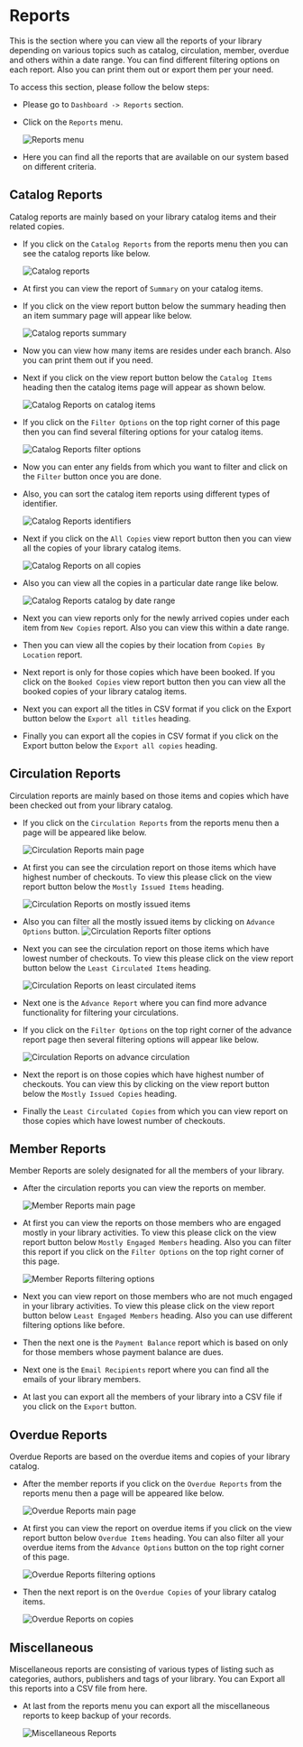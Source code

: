 # Reports

This is the section where you can view all the reports of your library depending on various topics such as catalog, circulation, member, overdue and others within a date range. You can find different filtering options on each report. Also you can print them out or export them per your need. 

To access this section, please follow the below steps:

* Please go to `Dashboard -> Reports` section.
* Click on the `Reports` menu.

	![Reports menu](img/reports_menu.png)

* Here you can find all the reports that are available on our system based on different criteria.

## Catalog Reports

Catalog reports are mainly based on your library catalog items and their related copies.

* If you click on the `Catalog Reports` from the reports menu then you can see the catalog reports like below.

	![Catalog reports](img/report-on-catalog.png)

* At first you can view the report of `Summary` on your catalog items. 
* If you click on the view report button below the summary heading then an item summary page will appear like below.

	![Catalog reports summary](img/reports_on_catalog_summary.png)

* Now you can view how many items are resides under each branch. Also you can print them out if you need.
* Next if you click on the view report button below the `Catalog Items` heading then the catalog items page will appear as shown below.

	![Catalog Reports on catalog items](img/report-catalog-items.png)

* If you click on the `Filter Options` on the top right corner of this page then you can find several filtering options for your catalog items.

	![Catalog Reports filter options](img/reports_on_catalog_filter_options.png)

* Now you can enter any fields from which you want to filter and click on the `Filter` button once you are done.
* Also, you can sort the catalog item reports using different types of identifier.

	![Catalog Reports identifiers](img/report-catalog-items-identifiers.png)

* Next if you click on the `All Copies` view report button then you can view all the copies of your library catalog items.

	![Catalog Reports on all copies](img/report-catalog-copies.png)

* Also you can view all the copies in a particular date range like below.

	![Catalog Reports catalog by date range](img/report-catalog-copies-calendar.png)

* Next you can view reports only for the newly arrived copies under each item from `New Copies` report. Also you can view this within a date range.
* Then you can view all the copies by their location from `Copies By Location` report.
* Next report is only for those copies which have been booked. If you click on the `Booked Copies` view report button then you can view all the booked copies of your library catalog items.
* Next you can export all the titles in CSV format if you click on the Export button below the `Export all titles` heading.
* Finally you can export all the copies in CSV format if you click on the Export button below the `Export all copies` heading.


## Circulation Reports

Circulation reports are mainly based on those items and copies which have been checked out from your library catalog.

* If you click on the `Circulation Reports` from the reports menu then a page will be appeared like below.

	![Circulation Reports main page](img/report_on_circulation.png)

* At first you can see the circulation report on those items which have highest number of checkouts. To view this please click on the view report button below the `Mostly Issued Items` heading.

	![Circulation Reports on mostly issued items](img/report-mostly-issued-items.png)

* Also you can filter all the mostly issued items by clicking on `Advance Options` button.
	![Circulation Reports filter options](img/reports_circulation_filter_options.png)

* Next you can see the circulation report on those items which have lowest number of checkouts. To view this please click on the view report button below the `Least Circulated Items` heading.

	![Circulation Reports on least circulated items](img/report-least-circulated-items.png)

* Next one is the `Advance Report` where you can find more advance functionality for filtering your circulations.
* If you click on the `Filter Options` on the top right corner of the advance report page then several filtering options will appear like below.

	![Circulation Reports on advance circulation](img/reports_on_advance_circulation.png)
	
* Next the report is on those copies which have highest number of checkouts. You can view this by clicking on the view report button below the `Mostly Issued Copies` heading.
* Finally the `Least Circulated Copies` from which you can view report on those copies which have lowest number of checkouts.

## Member Reports

Member Reports are solely designated for all the members of your library. 

* After the circulation reports you can view the reports on member.

	![Member Reports main page](img/report-on-member.png)

* At first you can view the reports on those members who are engaged mostly in your library activities. To view this please click on the view report button below `Mostly Engaged Members` heading. Also you can filter this report if you click on the `Filter Options` on the top right corner of this page.

	![Member Reports filtering options](img/reports_on_member_filtering_options.png)
 
* Next you can view report on those members who are not much engaged in your library activities. To view this please click on the view report button below `Least Engaged Members` heading. Also you can use different filtering options like before.
* Then the next one is the `Payment Balance` report which is based on only for those members whose payment balance are dues.
* Next one is the `Email Recipients` report where you can find all the emails of your library members.
* At last you can export all the members of your library into a CSV file if you click on the `Export` button.

## Overdue Reports

Overdue Reports are based on the overdue items and copies of your library catalog.

* After the member reports if you click on the `Overdue Reports` from the reports menu then a page will be appeared like below.

	![Overdue Reports main page](img/report_on_overdue.png)

* At first you can view the report on overdue items if you click on the view report button below `Overdue Items` heading. You can also filter all your overdue items from the `Advance Options` button on the top right corner of this page.

	![Overdue Reports filtering options](img/reports_on_overdue_filtering_options.png)

* Then the next report is on the `Overdue Copies` of your library catalog items.
	
	![Overdue Reports on copies](img/report-overdue-copies.png)

## Miscellaneous

Miscellaneous reports are consisting of various types of listing such as categories, authors, publishers and tags of your library. You can Export all this reports into a CSV file from here.

* At last from the reports menu you can export all the miscellaneous reports to keep backup of your records.

	![Miscellaneous Reports](img/report-on-miscellaneous.png)
